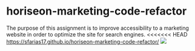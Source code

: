 # horiseon-marketing-code-refactor
The purpose of this assignment is to improve accessibility to a marketing website in order to optimize the site for search engines.
<<<<<<< HEAD
https://sfarias17.github.io/horiseon-marketing-code-refactor/
![](http://assets/images/horiseon-webpage-screenshot.PNG)
